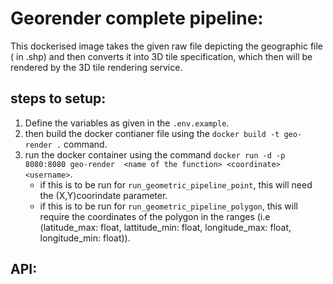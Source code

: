 # Georender complete pipeline:

This dockerised image takes the given raw file depicting the geographic file ( in .shp) and then converts it into 3D tile specification, which then will be rendered by the 3D tile rendering service.


## steps to setup:

1. Define the variables as given in the `.env.example`.
2. then build the docker contianer file using the  `docker build -t geo-render .` command.
3. run the docker container using the command `docker run -d -p 8080:8080 geo-render  <name of the function> <coordinate> <username>`.
    - if this is to be run for `run_geometric_pipeline_point`, this will need the (X,Y)coorindate parameter.
    - if this is to be run for `run_geometric_pipeline_polygon`, this will require the coordinates of the polygon in the ranges (i.e (latitude_max: float, lattitude_min: float, longitude_max: float, longitude_min: float)).
 


## API:







